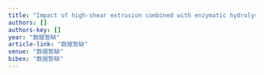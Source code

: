 ```yaml
---
title: "Impact of high-shear extrusion combined with enzymatic hydrolysis on rice properties and Chinese rice wine fermentation"
authors: []
authors-key: []
year: "数据暂缺"
article-link: "数据暂缺"
venue: "数据暂缺"
bibex: "数据暂缺"
---
```

